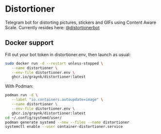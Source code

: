 # Distortioner

Telegram bot for distorting pictures, stickers and GIFs using Content Aware Scale.
Currently resides here: [@distortionerbot](https://t.me/distortionerbot)

## Docker support
Fill out your bot token in distortioner.env, then launch as usual:
```Bash
sudo docker run -d --restart unless-stopped \
   --name distortioner \
   --env-file distortioner.env \
   ghcr.io/graynk/distortioner:latest
```

With Podman:
```Bash
podman run -d \
   --label "io.containers.autoupdate=image" \
   --name distortioner \
   --env-file distortioner.env \
   ghcr.io/graynk/distortioner:latest
cd ~/.config/systemd/user/
podman generate systemd --new --files --name distortioner
systemctl enable --user container-distortioner.service
```